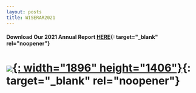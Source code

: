 ```yaml
---
layout: posts
title: WISERAR2021
---
```

#### Download Our 2021 Annual Report [HERE](uploads/WISERAR2021.pdf){: target="_blank" rel="noopener"}

# [![](/uploads/screen-shot-2022-08-31-at-8-17-56-pm.png){: width="1896" height="1406"}](uploads/WISERAR2021.pdf){: target="_blank" rel="noopener"}